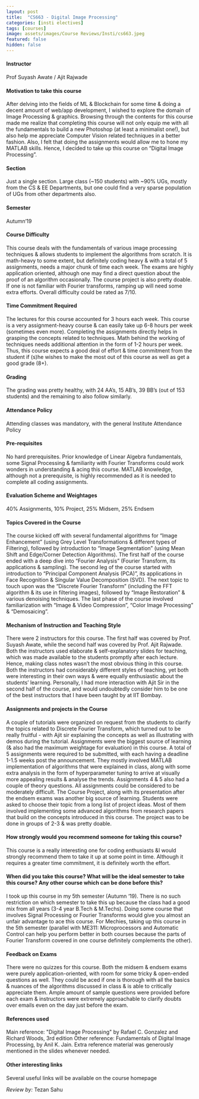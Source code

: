 ```yaml
---
layout: post
title:  "CS663 - Digital Image Processing"
categories: [insti electives]
tags: [courses]
image: assets/images/Course Reviews/Insti/cs663.jpeg
featured: false
hidden: false
---
```


#### Instructor
Prof Suyash Awate / Ajit Rajwade 

#### Motivation to take this course
After delving into the fields of ML & Blockchain for some time & doing a decent amount of web/app development, I wished to explore the domain of Image Processing & graphics. Browsing through the contents for this course made me realize that completing this course will not only equip me with all the fundamentals to build a new Photoshop (at least a minimalist one!), but also help me appreciate Computer Vision related techniques in a better fashion. Also, I felt that doing the assignments would allow me to hone my MATLAB skills. Hence, I decided to take up this course on “Digital Image Processing”.


#### Section
Just a single section. Large class (~150 students) with ~90% UGs, mostly from the CS & EE Departments, but one could find a very sparse population of UGs from other departments also.

#### Semester
Autumn‘19

#### Course Difficulty
This course deals with the fundamentals of various image processing techniques & allows students to implement the algorithms from scratch. It is math-heavy to some extent, but definitely coding heavy & with a total of 5 assignments, needs a major chunk of time each week. The exams are highly application oriented, although one may find a direct question about the proof of an algorithm occasionally. The course project is also pretty doable. If one is not familiar with Fourier transforms, ramping up will need some extra efforts. Overall difficulty could be rated as 7/10.

#### Time Commitment Required
The lectures for this course accounted for 3 hours each week. This course is a very assignment-heavy course & can easily take up 6-8 hours per week (sometimes even more). Completing the assignments directly helps in grasping the concepts related to techniques. Math behind the working of techniques needs additional attention in the form of 1-2 hours per week. Thus, this course expects a good deal of effort & time commitment from the student if (s)he wishes to make the most out of this course as well as get a good grade (8+). 

#### Grading
The grading was pretty healthy, with 24 AA’s, 15 AB’s, 39 BB’s (out of 153 students) and the remaining to also follow similarly.

#### Attendance Policy
Attending classes was mandatory, with the general Institute Attendance Policy

#### Pre-requisites
No hard prerequisites. Prior knowledge of Linear Algebra fundamentals, some Signal Processing & familiarity with Fourier Transforms could work wonders in understanding & acing this course. MATLAB knowledge, although not a prerequisite, is highly recommended as it is needed to complete all coding assignments.

#### Evaluation Scheme and Weightages
40% Assignments, 10% Project, 25% Midsem, 25% Endsem

#### Topics Covered in the Course
The course kicked off with several fundamental algorithms for “Image Enhancement” (using Grey Level Transformations & different types of Filtering), followed by introduction to “Image Segmentation” (using Mean Shift and Edge/Corner Detection Algorithms). The first half of the course ended with a deep dive into “Fourier Analysis” (Fourier Transform, its applications & sampling).
The second leg of the course started with introduction to “Principal Component Analysis (PCA)”, its applications in Face Recognition & Singular Value Decomposition (SVD). The next topic to touch upon was the “Discrete Fourier Transform” (including the FFT algorithm & its use in filtering images), followed by “Image Restoration” & various denoising techniques. The last phase of the course involved familiarization with “Image & Video Compression”, “Color Image Processing” & “Demosaicing”.

#### Mechanism of Instruction and Teaching Style
There were 2 instructors for this course. The first half was covered by Prof. Suyash Awate, while the second half was covered by Prof. Ajit Rajwade. Both the instructors used elaborate & self-explanatory slides for teaching, which was made available to the students promptly after each lecture. Hence, making class notes wasn’t the most obvious thing in this course.
Both the instructors had considerably different styles of teaching, yet both were interesting in their own ways & were equally enthusiastic about the students’ learning. Personally, I had more interaction with Ajit Sir in the second half of the course, and would undoubtedly consider him to be one of the best instructors that I have been taught by at IIT Bombay.


#### Assignments and projects in the Course
A couple of tutorials were organized on request from the students to clarify the topics related to Discrete Fourier Transform, which turned out to be really fruitful - with Ajit sir explaining the concepts as well as illustrating with demos during the tutorial.
Assignments were the biggest source of learning (& also had the maximum weightage for evaluation) in this course. A total of 5 assignments were required to be submitted, with each having a deadline 1-1.5 weeks post the announcement. They mostly involved MATLAB implementation of algorithms that were explained in class, along with some extra analysis in the form of hyperparameter tuning to arrive at visually more appealing results & analyse the trends. Assignments 4 & 5 also had a couple of theory questions. All assignments could be considered to be moderately difficult.
The Course Project, along with its presentation after the endsem exams was another big source of learning. Students were asked to choose their topic from a long list of project ideas. Most of them involved implementing some advanced algorithms from research papers that build on the concepts introduced in this course. The project was to be done in groups of 2-3 & was pretty doable.

#### How strongly would you recommend someone for taking this course?
This course is a really interesting one for coding enthusiasts &I would strongly recommend them to take it up at some point in time. Although it requires a greater time commitment, it is definitely worth the effort.

#### When did you take this course? What will be the ideal semester to take this course? Any other course which can be done before this?
I took up this course in my 5th semester (Autumn ‘19). There is no such restriction on which semester to take this up because the class had a good mix from all years (3-4 year B.Tech & M.Techs).
Doing some course that involves Signal Processing or Fourier Transforms would give you almost an unfair advantage to ace this course. For Mechies, taking up this course in the 5th semester (parallel with ME311: Microprocessors and Automatic Control can help you perform better in both courses because the parts of Fourier Transform covered in one course definitely complements the other).

#### Feedback on Exams
There were no quizzes for this course. Both the midsem & endsem exams were purely application-oriented, with room for some tricky & open-ended questions as well. They could be aced if one is thorough with all the basics & nuances of the algorithms discussed in class & is able to critically appreciate them. Ample amount of sample questions were provided before each exam & instructors were extremely approachable to clarify doubts over emails even on the day just before the exam.

#### References used
Main reference: "Digital Image Processing" by Rafael C. Gonzalez and Richard Woods, 3rd edition
Other reference: Fundamentals of Digital Image Processing, by Anil K. Jain.
Extra reference material was generously mentioned in the slides whenever needed.

#### Other interesting links
Several useful links will be available on the course homepage

*Review by:* Tezan Sahu
